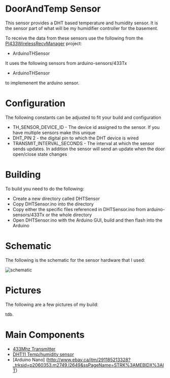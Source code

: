 # DoorAndTemp Sensor

This sensor provides a DHT based temperature and humidity sensor.
It is the sensor part of what will be my humidifier controller
for the basement.

To receive the data from these sensors use the following from the
[PI433WirelessRecvManager](https://github.com/mhdawson/PI433WirelessRecvManager) project:

* ArduinoTHSensor


It uses the following sensors from arduino-sensors/433Tx

* ArduinoTHSensor

to implemenent the arduino sensor.


# Configuration

The following constants can be adjusted to fit your build
and configuration

* TH_SENSOR_DEVICE_ID - The device id assigned to the sensor. If
  you have multiple sensors make this unique 
* DHT_PIN 2 - the digital pin to which the DHT device is wired
* TRANSMIT_INTERVAL_SECONDS - The interval at which the sensor sends
                              updates.  In addition the sensor
                              will send an update when the door
                              open/close state changes

# Building

To build you need to do the following:

* Create a new directory called DHTSensor
* Copy DHTSensor.ino into the directory
* Copy either the specific files referenced in DHTSensor.ino
  from arduino-sensors/433Tx or the whole directory
* Open DHTSensor.ino with the Arduino GUI,
  build and then flash into the Arduino

# Schematic

The following is the schematic for the sensor hardware that I
used:

![schematic](https://raw.githubusercontent.com/mhdawson/arduino-sensors/master/pictures/DHTSensor_diag.jpg)

# Pictures

The following are a few pictures of my build:

tdb.

# Main Components

* [433Mhz Transmitter](http://www.ebay.ca/itm/280909343896?_trksid=p2060353.m2749.l2649&ssPageName=STRK%3AMEBIDX%3AIT)
* [DHT11 Temp/humidity sensor](ww.ebay.ca/itm/262136732897?_trksid=p2060353.m2749.l2649&ssPageName=STRK%3AMEBIDX%3AIT)
* [Arduino Nano] (http://www.ebay.ca/itm/291185213328?_trksid=p2060353.m2749.l2649&ssPageName=STRK%3AMEBIDX%3AIT)


